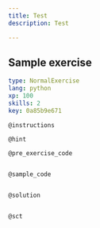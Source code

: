```yaml
---
title: Test
description: Test

---
```

## Sample exercise

```yaml
type: NormalExercise
lang: python
xp: 100
skills: 2
key: 0a85b9e671
```


`@instructions`

`@hint`

`@pre_exercise_code`
```{python}

```

`@sample_code`
```{python}

```

`@solution`
```{python}

```

`@sct`
```{python}

```
